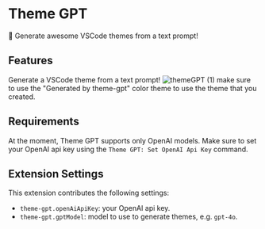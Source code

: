 # Theme GPT

🎨 Generate awesome VSCode themes from a text prompt!

## Features

Generate a VSCode theme from a text prompt!
![themeGPT (1)](https://github.com/matias-lg/theme-gpt/assets/76626234/34106307-d9c6-4bc8-9bbb-0b920d335b2e)
make sure to use the "Generated by theme-gpt" color theme to use the theme that you created.

## Requirements

At the moment, Theme GPT supports only OpenAI models. Make sure to set your OpenAI api key using the `Theme GPT: Set OpenAI Api Key` command. 

## Extension Settings

This extension contributes the following settings:

* `theme-gpt.openAiApiKey`: your OpenAI api key.
* `theme-gpt.gptModel`: model to use to generate themes, e.g. `gpt-4o`.

<!-- ## Known Issues

Calling out known issues can help limit users opening duplicate issues against your extension.

## Release Notes

Users appreciate release notes as you update your extension.

### 1.0.0

Initial release of ...

### 1.0.1

Fixed issue #.

### 1.1.0

Added features X, Y, and Z.

---

## Following extension guidelines

Ensure that you've read through the extensions guidelines and follow the best practices for creating your extension.

* [Extension Guidelines](https://code.visualstudio.com/api/references/extension-guidelines)

## Working with Markdown

You can author your README using Visual Studio Code. Here are some useful editor keyboard shortcuts:

* Split the editor (`Cmd+\` on macOS or `Ctrl+\` on Windows and Linux).
* Toggle preview (`Shift+Cmd+V` on macOS or `Shift+Ctrl+V` on Windows and Linux).
* Press `Ctrl+Space` (Windows, Linux, macOS) to see a list of Markdown snippets.

## For more information

* [Visual Studio Code's Markdown Support](http://code.visualstudio.com/docs/languages/markdown)
* [Markdown Syntax Reference](https://help.github.com/articles/markdown-basics/)

**Enjoy!** -->
